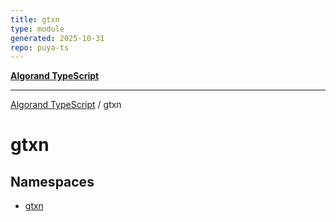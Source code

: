 ```yaml
---
title: gtxn
type: module
generated: 2025-10-31
repo: puya-ts
---
```

[**Algorand TypeScript**](../README.md)

***

[Algorand TypeScript](../modules.md) / gtxn

# gtxn

## Namespaces

- [gtxn](namespaces/gtxn/README.md)
